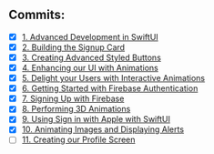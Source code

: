 ## Commits:
- [x] [1. Advanced Development in SwiftUI](https://github.com/mrgsdev/DesignCode/commit/cec8f992e9f65f05303d7aba495a0316af16981a)
- [x] [2. Building the Signup Card](https://github.com/mrgsdev/DesignCode/commit/00925d53ed2abdc59c91049f99cdb0332e8d01ee)
- [x] [3. Creating Advanced Styled Buttons](https://github.com/mrgsdev/DesignCode/commit/17b8e5e6a9506948dfae1b8cd1f54633bd276e1f)
- [x] [4. Enhancing our UI with Animations](https://github.com/mrgsdev/DesignCode/commit/f71f09279040d9dfade2a275e53488a0e7dc619f)
- [x] [5. Delight your Users with Interactive Animations](https://github.com/mrgsdev/DesignCode/commit/aaf5360f72a22dcef251d74746f99b3f5638feeb)
- [x] [6. Getting Started with Firebase Authentication](https://github.com/mrgsdev/DesignCode/commit/233e06281b8b7cf4ea5a24f82d2f0fe783278173)
- [x] [7. Signing Up with Firebase](https://github.com/mrgsdev/DesignCode/commit/f517be8ce7f523ed61993da885ff280ceeb2b04f)
- [x] [8. Performing 3D Animations](https://github.com/mrgsdev/DesignCode/commit/dd185a4443a53ed0d933c4c2f29bd4e7c7fd2aaa)
- [x] [9. Using Sign in with Apple with SwiftUI](https://github.com/mrgsdev/DesignCode/commit/678476b101cec2a17b8262623a10f32d04fd429f)
- [x] [10. Animating Images and Displaying Alerts](https://github.com/mrgsdev/DesignCode/commit/2180f65a91259e9a87fb0d7bb1322441c6aea9b7)
- [ ] [11. Creating our Profile Screen](https://github.com/mrgsdev/DesignCode/commit/61bca1b4095fdfbda0c41ebda160d64559782f04)
